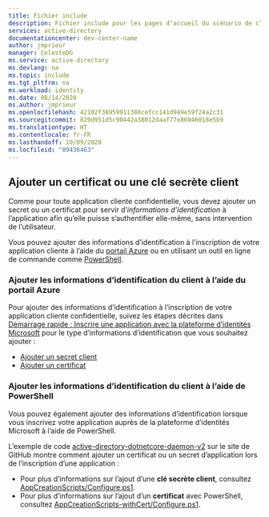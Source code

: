 ```yaml
---
title: Fichier include
description: Fichier include pour les pages d’accueil du scénario de client confidentiel (démon, application web, API web)
services: active-directory
documentationcenter: dev-center-name
author: jmprieur
manager: CelesteDG
ms.service: active-directory
ms.devlang: na
ms.topic: include
ms.tgt_pltfrm: na
ms.workload: identity
ms.date: 08/14/2020
ms.author: jmprieur
ms.openlocfilehash: 42102f38959911388cefcc141d949e59f24a2c31
ms.sourcegitcommit: 829d951d5c90442a38012daaf77e86046018e5b9
ms.translationtype: HT
ms.contentlocale: fr-FR
ms.lasthandoff: 10/09/2020
ms.locfileid: "89436463"
---
```

## <a name="add-a-client-secret-or-certificate"></a>Ajouter un certificat ou une clé secrète client

Comme pour toute application cliente confidentielle, vous devez ajouter un secret ou un certificat pour servir d’*informations d’identification* à l’application afin qu’elle puisse s’authentifier elle-même, sans intervention de l’utilisateur.

Vous pouvez ajouter des informations d’identification à l’inscription de votre application cliente à l’aide du [portail Azure](#add-client-credentials-by-using-the-azure-portal) ou en utilisant un outil en ligne de commande comme [PowerShell](#add-client-credentials-by-using-powershell).

### <a name="add-client-credentials-by-using-the-azure-portal"></a>Ajouter les informations d’identification du client à l’aide du portail Azure

Pour ajouter des informations d’identification à l’inscription de votre application cliente confidentielle, suivez les étapes décrites dans [Démarrage rapide : Inscrire une application avec la plateforme d’identités Microsoft](../articles/active-directory/develop/quickstart-register-app.md) pour le type d’informations d’identification que vous souhaitez ajouter :

* [Ajouter un secret client](../articles/active-directory/develop/quickstart-register-app.md#add-a-client-secret)
* [Ajouter un certificat](../articles/active-directory/develop/quickstart-register-app.md#add-a-certificate)

### <a name="add-client-credentials-by-using-powershell"></a>Ajouter les informations d’identification du client à l’aide de PowerShell

Vous pouvez également ajouter des informations d’identification lorsque vous inscrivez votre application auprès de la plateforme d’identités Microsoft à l’aide de PowerShell.

L’exemple de code [active-directory-dotnetcore-daemon-v2](https://github.com/Azure-Samples/active-directory-dotnetcore-daemon-v2) sur le site de GitHub montre comment ajouter un certificat ou un secret d’application lors de l’inscription d’une application :

- Pour plus d’informations sur l’ajout d’une **clé secrète client**, consultez [AppCreationScripts/Configure.ps1](https://github.com/Azure-Samples/active-directory-dotnetcore-daemon-v2/blob/5199032b352a912e7cc0fce143f81664ba1a8c26/AppCreationScripts/Configure.ps1#L190).
- Pour plus d’informations sur l’ajout d’un **certificat** avec PowerShell, consultez [AppCreationScripts-withCert/Configure.ps1](https://github.com/Azure-Samples/active-directory-dotnetcore-daemon-v2/blob/5199032b352a912e7cc0fce143f81664ba1a8c26/AppCreationScripts-withCert/Configure.ps1#L162-L178).
